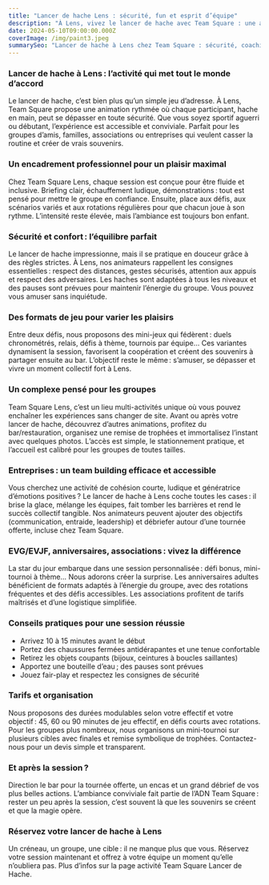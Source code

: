 ```yaml
---
title: "Lancer de hache Lens : sécurité, fun et esprit d’équipe"
description: "À Lens, vivez le lancer de hache avec Team Square : une activité insolite, encadrée et accessible, parfaite pour tous les groupes."
date: 2024-05-10T09:00:00.000Z
coverImage: /img/paint3.jpeg
summarySeo: "Lancer de hache à Lens chez Team Square : sécurité, coaching, bar/restauration, tournée offerte, code TS20. Idéal EVG/EVJF, familles, entreprises."
---
```


### Lancer de hache à Lens : l’activité qui met tout le monde d’accord

Le lancer de hache, c’est bien plus qu’un simple jeu d’adresse. À Lens, Team Square propose une animation rythmée où chaque participant, hache en main, peut se dépasser en toute sécurité. Que vous soyez sportif aguerri ou débutant, l’expérience est accessible et conviviale. Parfait pour les groupes d’amis, familles, associations ou entreprises qui veulent casser la routine et créer de vrais souvenirs.

### Un encadrement professionnel pour un plaisir maximal

Chez Team Square Lens, chaque session est conçue pour être fluide et inclusive. Briefing clair, échauffement ludique, démonstrations : tout est pensé pour mettre le groupe en confiance. Ensuite, place aux défis, aux scénarios variés et aux rotations régulières pour que chacun joue à son rythme. L’intensité reste élevée, mais l’ambiance est toujours bon enfant.

### Sécurité et confort : l’équilibre parfait

Le lancer de hache impressionne, mais il se pratique en douceur grâce à des règles strictes. À Lens, nos animateurs rappellent les consignes essentielles : respect des distances, gestes sécurisés, attention aux appuis et respect des adversaires. Les haches sont adaptées à tous les niveaux et des pauses sont prévues pour maintenir l’énergie du groupe. Vous pouvez vous amuser sans inquiétude.

### Des formats de jeu pour varier les plaisirs

Entre deux défis, nous proposons des mini-jeux qui fédèrent : duels chronométrés, relais, défis à thème, tournois par équipe… Ces variantes dynamisent la session, favorisent la coopération et créent des souvenirs à partager ensuite au bar. L’objectif reste le même : s’amuser, se dépasser et vivre un moment collectif fort à Lens.

### Un complexe pensé pour les groupes

Team Square Lens, c’est un lieu multi-activités unique où vous pouvez enchaîner les expériences sans changer de site. Avant ou après votre lancer de hache, découvrez d’autres animations, profitez du bar/restauration, organisez une remise de trophées et immortalisez l’instant avec quelques photos. L’accès est simple, le stationnement pratique, et l’accueil est calibré pour les groupes de toutes tailles.

### Entreprises : un team building efficace et accessible

Vous cherchez une activité de cohésion courte, ludique et génératrice d’émotions positives ? Le lancer de hache à Lens coche toutes les cases : il brise la glace, mélange les équipes, fait tomber les barrières et rend le succès collectif tangible. Nos animateurs peuvent ajouter des objectifs (communication, entraide, leadership) et débriefer autour d’une tournée offerte, incluse chez Team Square.

### EVG/EVJF, anniversaires, associations : vivez la différence

La star du jour embarque dans une session personnalisée : défi bonus, mini-tournoi à thème… Nous adorons créer la surprise. Les anniversaires adultes bénéficient de formats adaptés à l’énergie du groupe, avec des rotations fréquentes et des défis accessibles. Les associations profitent de tarifs maîtrisés et d’une logistique simplifiée.

### Conseils pratiques pour une session réussie

- Arrivez 10 à 15 minutes avant le début
- Portez des chaussures fermées antidérapantes et une tenue confortable
- Retirez les objets coupants (bijoux, ceintures à boucles saillantes)
- Apportez une bouteille d’eau ; des pauses sont prévues
- Jouez fair-play et respectez les consignes de sécurité

### Tarifs et organisation

Nous proposons des durées modulables selon votre effectif et votre objectif : 45, 60 ou 90 minutes de jeu effectif, en défis courts avec rotations. Pour les groupes plus nombreux, nous organisons un mini-tournoi sur plusieurs cibles avec finales et remise symbolique de trophées. Contactez-nous pour un devis simple et transparent.

### Et après la session ?

Direction le bar pour la tournée offerte, un encas et un grand débrief de vos plus belles actions. L’ambiance conviviale fait partie de l’ADN Team Square : rester un peu après la session, c’est souvent là que les souvenirs se créent et que la magie opère.

### Réservez votre lancer de hache à Lens

Un créneau, un groupe, une cible : il ne manque plus que vous. Réservez votre session maintenant et offrez à votre équipe un moment qu’elle n’oubliera pas. Plus d’infos sur la page activité Team Square Lancer de Hache.
